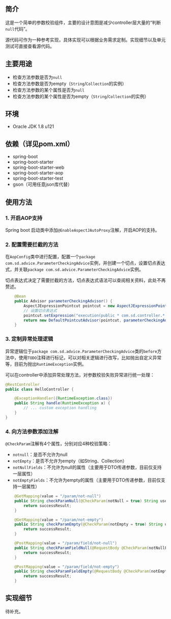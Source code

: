 ## 简介
这是一个简单的参数校验组件，主要的设计意图是减少controller层大量的“判断`null`代码”。

源代码可作为一种参考实现，具体实现可以根据业务需求定制。实现细节以及单元测试可直接查看源代码。

## 主要用途
* 检查方法参数是否为`null`
* 检查方法参数是否为empty（`String`/`Collection`的实例）
* 检查方法参数的某个属性是否为`null`
* 检查方法参数的某个属性是否为empty（`String`/`Collection`的实例）

## 环境
* Oracle JDK 1.8 u121

## 依赖（详见pom.xml）
* spring-boot
* spring-boot-starter
* spring-boot-starter-web
* spring-boot-starter-aop
* spring-boot-starter-test
* gson（可用任意json库代替）

## 使用方法

### 1. 开启AOP支持
Spring boot 启动类中添加`@EnableAspectJAutoProxy`注解，开启AOP的支持。

### 2. 配置需要拦截的方法
在`AopConfig`类中进行配置，配置一个`package com.sd.advice.ParameterCheckingAdvice`实例，并创建一个切点，设置切点表达式，并关联`package com.sd.advice.ParameterCheckingAdvice`实例。

切点表达式决定了需要拦截的方法，切点表达式语法可以查阅相关资料，此处不再赘述。

```java
    @Bean
    public Advisor parameterCheckingAdvisor() {
        AspectJExpressionPointcut pointcut = new AspectJExpressionPointcut();
        // 设置切点表达式
        pointcut.setExpression("execution(public * com.sd.controller.*.*(..))");
        return new DefaultPointcutAdvisor(pointcut, parameterCheckingAdvice());
    }
```

### 3. 定制异常处理逻辑
异常逻辑位于`package com.sd.advice.ParameterCheckingAdvice`类的`before`方法中，使用`TODO`注释进行标记，可以对相关逻辑进行改写，比如抛出自定义异常等，目前为抛出`RuntimeException`实例。

可以在controller中添加异常处理方法，对参数校验失败异常进行统一处理：
```java
@RestController
public class HelloController {

    @ExceptionHandler({RuntimeException.class})
    public String handle(RuntimeException x) {
        // ... custom exception handling
    }
}
```

### 4. 向方法参数添加注解
`@CheckParam`注解有4个属性，分别对应4种校验策略：
* `notnull`：是否不允许为null
* `notEmpty`：是否不允许为empty（如String、Collection）
* `notNullFields`：不允许为null的属性（主要用于DTO传递参数，目前仅支持一层属性）
* `notEmptyFields`：不允许为empty的属性（主要用于DTO传递参数，目前仅支持一层属性）

```java
    @GetMapping(value = "/param/not-null")
    public String checkParamNull(@CheckParam(notNull = true) String userName) {
        return successResult;
    }

    @GetMapping(value = "/param/not-empty")
    public String checkParamEmpty(@CheckParam(notEmpty = true) String userName) {
        return successResult;
    }

    @PostMapping(value = "/param/field/not-null")
    public String checkParamFieldNull(@RequestBody @CheckParam(notNullFields = {"userName"}) User user) {
        return successResult;
    }

    @PostMapping(value = "/param/field/not-empty")
    public String checkParamFieldEmpty(@RequestBody @CheckParam(notEmptyFields = {"userName"}) User user) {
        return successResult;
    }
```

## 实现细节
待补充。
